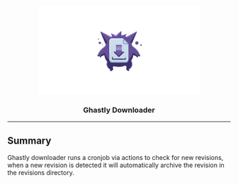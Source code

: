 <br>
<div align="center">
    <img src="./img/logo.png" height="200">
    <h3 align="center">Ghastly Downloader</h3>
</div>

<hr>

## Summary

Ghastly downloader runs a cronjob via actions to check for new revisions, when a new revision is detected it will automatically archive the revision in the revisions directory.
